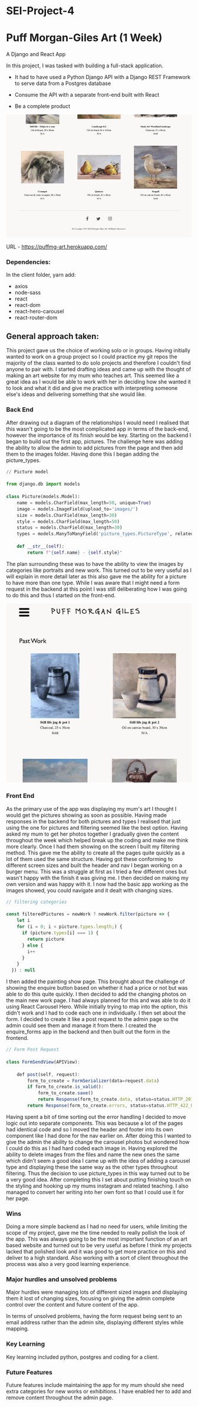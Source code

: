 # SEI-Project-4

# Puff Morgan-Giles Art (1 Week)

A Django and React App

In this project, I was tasked with building a full-stack application.

- It had to have used a Python Django API with a Django REST Framework to serve data from a Postgres database

- Consume the API with a separate front-end built with React

- Be a complete product


![Picture](tablet-size.png)


URL - https://puffmg-art.herokuapp.com/

### Dependencies:

In the client folder, yarn add:

- axios
- node-sass
- react
- react-dom
- react-hero-carousel
- react-router-dom


## General approach taken:

This project gave us the choice of working solo or in groups. Having initially wanted to work on a group project so I could practice my git repos the majority of the class wanted to do solo projects and therefore I couldn't find anyone to pair with. I started drafting ideas and came up with the thought of making an art website for my mum who teaches art. This seemed like a great idea as I would be able to work with her in deciding how she wanted it to look and what it did and give me practice with interpreting someone else's ideas and delivering something that she would like.

### Back End

After drawing out a diagram of the relationships I would need I realised that this wasn't going to be the most complicated app in terms of the back-end, however the importance of its finish would be key. Starting on the backend I began to build out the first app, pictures. The challenge here was adding the ability to allow the admin to add pictures from the page and then add them to the images folder. Having done this I began adding the picture_types.

```Python
// Picture model 

from django.db import models

class Picture(models.Model):
    name = models.CharField(max_length=50, unique=True)
    image = models.ImageField(upload_to='images/')
    size = models.CharField(max_length=30)
    style = models.CharField(max_length=50)
    status = models.CharField(max_length=30)
    types = models.ManyToManyField('picture_types.PictureType', related_name="pictures")

    def __str__(self):
        return f"{self.name} - {self.style}"     
```

The plan surrounding these was to have the ability to view the images by categories like portraits and new work. This turned out to be very useful as I will explain in more detail later as this also gave me the ability for a picture to have more than one type. While I was aware that I might need a form request in the backend at this point I was still deliberating how I was going to do this and thus I started on the front-end.

![Picture](p-w-duo-sizing.png)

### Front End

As the primary use of the app was displaying my mum's art I thought I would get the pictures showing as soon as possible. Having made responses in the backend for both pictures and types I realised that just using the one for pictures and filtering seemed like the best option. Having asked my mum to get her photos together I gradually given the content throughout the week which helped break up the coding and make me think more clearly. Once I had them showing on the screen I built my filtering method. This gave me the ability to create all the pages quite quickly as a lot of them used the same structure. Having got these conforming to different screen sizes and built the header and nav I began working on a burger menu. This was a struggle at first as I tried a few different ones but wasn't happy with the finish it was giving me. I then decided on making my own version and was happy with it. I now had the basic app working as the images showed, you could navigate and it dealt with changing sizes.

```JavaScript
// filtering categories

const filteredPictures = newWork ? newWork.filter(picture => {
    let i
    for (i = 0; i < picture.types.length;) {
      if (picture.types[i] === 1) {
        return picture
      } else {
        i++
      }
    }
  }) : null
```

I then added the painting show page. This brought about the challenge of showing the enquire button based on whether it had a price or not but was able to do this quite quickly. I then decided to add the changing photos on the main new work page. I had always planned for this and was able to do it using React Carousel Hero. While initially trying to map into the option, this didn't work and I had to code each one in individually. I then set about the form. I decided to create it like a post request to the admin page so the admin could see them and manage it from there. I created the enquire_forms app in the backend and then built out the form in the frontend. 

```JavaScript
// Form Post Request

class FormSendView(APIView):

    def post(self, request):
        form_to_create = FormSerializer(data=request.data)
        if form_to_create.is_valid():
            form_to_create.save()
            return Response(form_to_create.data, status=status.HTTP_201_CREATED)
        return Response(form_to_create.errors, status=status.HTTP_422_UNPROCESSABLE_ENTITY)
```

Having spent a bit of time sorting out the error handling I decided to move logic out into separate components. This was because a lot of the pages had identical code and so I moved the header and footer into its own component like I had done for the nav earlier on. After doing this I wanted to give the admin the ability to change the carousel photos but wondered how I could do this as I had hard coded each image in. Having explored the ability to delete images from the files and name the new ones the same which didn't seem a good idea I came up with the idea of adding a carousel type and displaying these the same way as the other types throughout filtering. Thus the decision to use picture_types in this way turned out to be a very good idea. After completing this I set about putting finishing touch on the styling and hooking up my mums instagram and related teaching. I also managed to convert her writing into her own font so that I could use it for her page.

### Wins

Doing a more simple backend as I had no need for users, while limiting the scope of my project, gave me the time needed to really pollish the look of the app. This was always going to be the most important function of an art based website and turned out to be very useful as before I think my projects lacked that polished look and it was good to get more practice on this and deliver to a high standard. Also working with a sort of client throughout the process was also a very good learning experience.

### Major hurdles and unsolved problems

Major hurdles were managing lots of different sized images and displaying them it lost of changing sizes, focusing on giving the admin complete control over the content and future content of the app.

In terms of unsolved problems, having the form request being sent to an email address rather than the admin site, displaying different styles while mapping.

### Key Learning

Key learning included python, postgres and coding for a client.

### Future Features

Future features include maintaining the app for my mum should she need extra categories for new works or exhibitions. I have enabled her to add and remove content throughout the admin page. 
